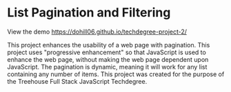 # List Pagination and Filtering

View the demo https://dohill06.github.io/techdegree-project-2/

This project enhances the usability of a web page with pagination. This project uses "progressive enhancement" so that JavaScript is used to enhance the web page, without making the web page dependent upon JavaScript. The pagination is dynamic, meaning it will work for any list containing any number of items. This project was created for the purpose of the Treehouse Full Stack JavaScript Techdegree.
